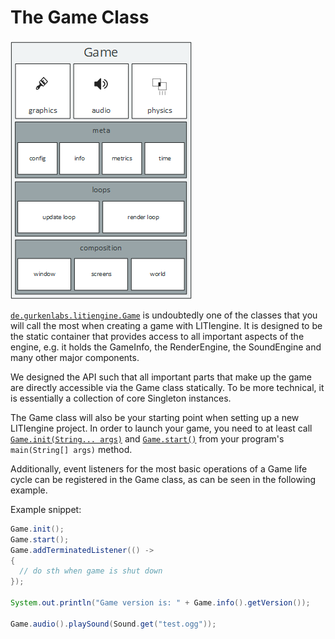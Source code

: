 # The Game Class

![Game API](../images/api-game.png)

[`de.gurkenlabs.litiengine.Game`](https://static.javadoc.io/de.gurkenlabs/litiengine/0.4.14/de/gurkenlabs/litiengine/Game.html) is 
undoubtedly one of the classes that you will call the most when creating a game with LITIengine.
It is designed to be the static container that provides access to all important aspects of the engine, e.g. it holds the GameInfo, the RenderEngine, the SoundEngine and many other major components.

We designed the API such that all important parts that make up the game are directly accessible via the Game class statically.
To be more technical, it is essentially a collection of core Singleton instances.

The Game class will also be your starting point when setting up a new LITIengine project.
In order to launch your game,  you need to at least call [`Game.init(String... args)`](https://static.javadoc.io/de.gurkenlabs/litiengine/0.4.14/de/gurkenlabs/litiengine/Game.html#init-java.lang.String...-) and [`Game.start()`](https://static.javadoc.io/de.gurkenlabs/litiengine/0.4.14/de/gurkenlabs/litiengine/Game.html#start--) from your program's `main(String[] args)` method.

Additionally, event listeners for the most basic operations of a Game life cycle can be registered in the Game class, as can be seen in the following example.

Example snippet:
```java
Game.init();
Game.start();
Game.addTerminatedListener(() -> 
{
  // do sth when game is shut down
});

System.out.println("Game version is: " + Game.info().getVersion());

Game.audio().playSound(Sound.get("test.ogg"));
```
